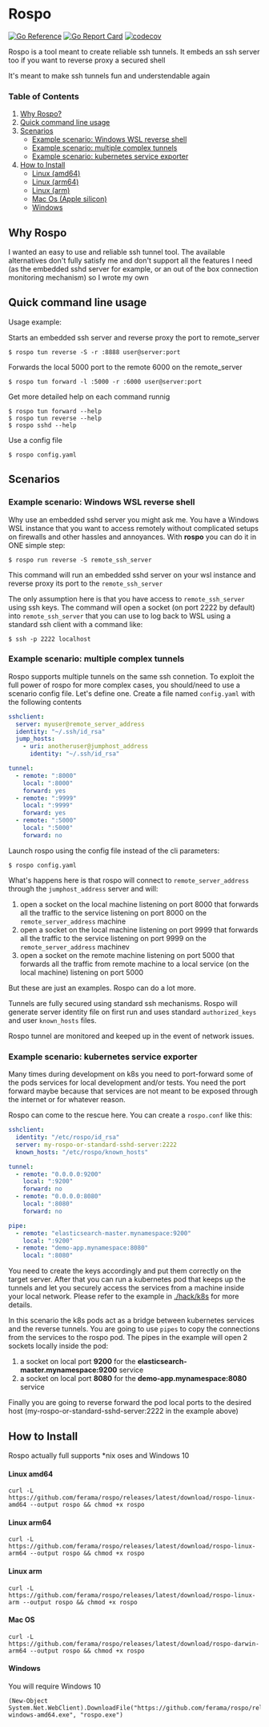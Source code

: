 # Rospo
[![Go Reference](https://pkg.go.dev/badge/github.com/ferama/rospo.svg)](https://pkg.go.dev/github.com/ferama/rospo)
[![Go Report Card](https://goreportcard.com/badge/github.com/ferama/rospo)](https://goreportcard.com/report/github.com/ferama/rospo)
[![codecov](https://codecov.io/gh/ferama/rospo/branch/main/graph/badge.svg)](https://codecov.io/gh/ferama/rospo)



Rospo is a tool meant to create reliable ssh tunnels.
It embeds an ssh server too if you want to reverse proxy a secured
shell

It's meant to make ssh tunnels fun and understendable again

### Table of Contents  
1. [Why Rospo?](#why-rospo)
2. [Quick command line usage](#quick-command-line-usage)
3. [Scenarios](#scenarios)
    * [Example scenario: Windows WSL reverse shell](#example-scenario-windows-wsl-reverse-shell)
    * [Example scenario: multiple complex tunnels](#example-scenario-multiple-complex-tunnels)
    * [Example scenario: kubernetes service exporter](#example-scenario-kubernetes-service-exporter)
4. [How to Install](#how-to-install)
    * [Linux (amd64)](#linux-amd64)
    * [Linux (arm64)](#linux-arm64)
    * [Linux (arm)](#linux-arm)
    * [Mac Os (Apple silicon)](#mac-os)
    * [Windows](#windows)


## Why Rospo
I wanted an easy to use and reliable ssh tunnel tool. The available alternatives don't fully satisfy me and don't support all the features I need (as the embedded sshd server for example, or an out of the box connection monitoring mechanism) so I wrote my own

## Quick command line usage
Usage example:

Starts an embedded ssh server and reverse proxy the port to remote_server

```
$ rospo tun reverse -S -r :8888 user@server:port
```

Forwards the local 5000 port to the remote 6000 on the remote_server

```
$ rospo tun forward -l :5000 -r :6000 user@server:port
```

Get more detailed help on each command runnig
```
$ rospo tun forward --help
$ rospo tun reverse --help
$ rospo sshd --help
```

Use a config file
```
$ rospo config.yaml
```

## Scenarios

### Example scenario: Windows WSL reverse shell
Why use an embedded sshd server you might ask me. 
You have a Windows WSL instance that you want to access remotely without complicated setups on firewalls and other hassles and annoyances. With **rospo** you can do it in ONE simple step:

```
$ rospo run reverse -S remote_ssh_server
```

This command will run an embedded sshd server on your wsl instance and reverse proxy its port to the `remote_ssh_server`

The only assumption here is that you have access to `remote_ssh_server` using ssh keys.
The command will open a socket (on port 2222 by default) into `remote_ssh_server` that you can use to log back to WSL using a standard ssh client with a command like:

```
$ ssh -p 2222 localhost
```

### Example scenario: multiple complex tunnels

Rospo supports multiple tunnels on the same ssh connetion. To exploit the full power of rospo for more complex cases, you should/need to use a scenario config file.
Let's define one. Create a file named `config.yaml` with the following contents
```yaml
sshclient:
  server: myuser@remote_server_address
  identity: "~/.ssh/id_rsa"
  jump_hosts:
    - uri: anotheruser@jumphost_address
      identity: "~/.ssh/id_rsa"

tunnel:
  - remote: ":8000"
    local: ":8000"
    forward: yes
  - remote: ":9999"
    local: ":9999"
    forward: yes
  - remote: ":5000"
    local: ":5000"
    forward: no
```

Launch rospo using the config file instead of the cli parameters:
```
$ rospo config.yaml
```

What's happens here is that rospo will connect to `remote_server_address` through the `jumphost_address` server and will:

1. open a socket on the local machine listening on port 8000 that forwards all the traffic to the service listening on port 8000 on the `remote_server_address` machine
2. open a socket on the local machine listening on port 9999 that forwards all the traffic to the service listening on port 9999 on the `remote_server_address` machinev
3. open a socket on the remote machine listening on port 5000 that forwards all the traffic from remote machine to a local service (on the local machine) listening on port 5000

But these are just an examples. Rospo can do a lot more.

Tunnels are fully secured using standard ssh mechanisms. Rospo will generate server identity file on first run and uses standard `authorized_keys` and user `known_hosts` files.

Rospo tunnel are monitored and keeped up in the event of network issues.


### Example scenario: kubernetes service exporter

Many times during development on k8s you need to port-forward some of the pods services for local development and/or tests. You need the port forward maybe because that services are not meant to be exposed through the internet or for whatever reason.

Rospo can come to the rescue here. You can create a `rospo.conf` like this:
```yaml
sshclient:
  identity: "/etc/rospo/id_rsa"
  server: my-rospo-or-standard-sshd-server:2222
  known_hosts: "/etc/rospo/known_hosts"

tunnel:
  - remote: "0.0.0.0:9200"
    local: ":9200"
    forward: no
  - remote: "0.0.0.0:8080"
    local: ":8080"
    forward: no

pipe:
  - remote: "elasticsearch-master.mynamespace:9200"
    local: ":9200"
  - remote: "demo-app.mynamespace:8080"
    local: ":8080"
```

You need to create the keys accordingly and put them correctly on the target server. After that you can run a kubernetes pod that keeps up the tunnels and let you securely access the services from a machine inside your local network.
Please refer to the example in [./hack/k8s](./hack/k8s) for more details.

In this scenario the k8s pods act as a bridge between kubernetes services and the reverse tunnels. You are going to use `pipes` to copy the connections from the services to the rospo pod. The pipes in the example will open 2 sockets locally inside the pod:
  1. a socket on local port **9200** for the **elasticsearch-master.mynamespace:9200** service
  2. a socket on local port **8080** for the **demo-app.mynamespace:8080** service

 Finally you are going to reverse forward the pod local ports to the desired host (my-rospo-or-standard-sshd-server:2222 in the example above)

## How to Install

Rospo actually full supports *nix oses and Windows 10

#### Linux amd64
```
curl -L https://github.com/ferama/rospo/releases/latest/download/rospo-linux-amd64 --output rospo && chmod +x rospo
```

#### Linux arm64
```
curl -L https://github.com/ferama/rospo/releases/latest/download/rospo-linux-arm64 --output rospo && chmod +x rospo
```

#### Linux arm
```
curl -L https://github.com/ferama/rospo/releases/latest/download/rospo-linux-arm --output rospo && chmod +x rospo
```

#### Mac OS
```
curl -L https://github.com/ferama/rospo/releases/latest/download/rospo-darwin-arm64 --output rospo && chmod +x rospo
```

#### Windows

You will require Windows 10

```
(New-Object System.Net.WebClient).DownloadFile("https://github.com/ferama/rospo/releases/latest/download/rospo-windows-amd64.exe", "rospo.exe")
```



